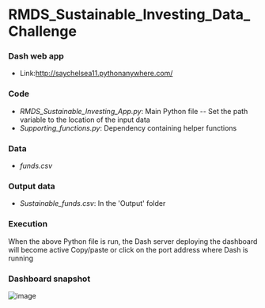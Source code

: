 # RMDS_Sustainable_Investing_Data_Challenge

### **Dash web app**
- Link:http://saychelsea11.pythonanywhere.com/

### **Code**
- *RMDS_Sustainable_Investing_App.py*: Main Python file
-- Set the path variable to the location of the input data
- *Supporting_functions.py*: Dependency containing helper functions

### **Data** 
- *funds.csv*

### **Output data**
- *Sustainable_funds.csv*: In the 'Output' folder

### **Execution** 
When the above Python file is run, the Dash server deploying the dashboard will become active
Copy/paste or click on the port address where Dash is running 

### **Dashboard snapshot**

![image](https://user-images.githubusercontent.com/31114603/151738693-d64255e3-bb05-4b43-a6e0-80690eb66c1e.png)
